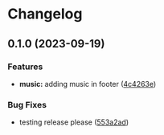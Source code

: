 # Changelog

## 0.1.0 (2023-09-19)


### Features

* **music:** adding music in footer ([4c4263e](https://github.com/mayankmahavar111/nextJSBlog/commit/4c4263e7203038b1ecc90a3ed07a0e821660a081))


### Bug Fixes

* testing release please ([553a2ad](https://github.com/mayankmahavar111/nextJSBlog/commit/553a2addb586b138e37c87d536d557b302390e38))
